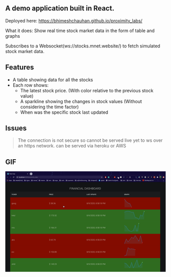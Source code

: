 ## A demo application built in React.

Deployed here: https://bhimeshchauhan.github.io/proximity_labs/

What it does: Show real time stock market data in the form of table and graphs

Subscribes to a Websocket(ws://stocks.mnet.website/) to fetch simulated stock market data.

## Features
  - A table showing data for all the stocks
  - Each row shows:
    - The latest stock price. (With color relative to the previous stock value)
    - A sparkline showing the changes in stock values (Without considering the time factor)
    - When was the specific stock last updated
  
## Issues

> The connection is not secure so cannot be served live yet to ws over an https network. can be served via heroku or AWS

## GIF
![Alt Text](./res.gif)